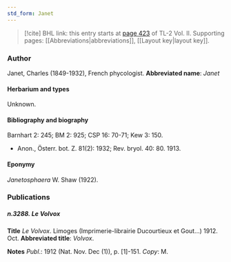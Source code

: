 ```yaml
---
std_form: Janet
---
```


> [!cite] BHL link: this entry starts at [page 423](https://www.biodiversitylibrary.org/page/33068665) of TL-2 Vol. II.
> Supporting pages: [[Abbreviations|abbreviations]], [[Layout key|layout key]].

### Author

Janet, Charles (1849-1932), French phycologist. 
**Abbreviated name**: *Janet*

#### Herbarium and types

Unknown.

#### Bibliography and biography

Barnhart 2: 245; BM 2: 925; CSP 16: 70-71; Kew 3: 150.
- Anon., Österr. bot. Z. 81(2): 1932; Rev. bryol. 40: 80. 1913.

#### Eponymy

*Janetosphaera* W. Shaw (1922).

### Publications

##### n.3288. Le Volvox

**Title**
*Le Volvox*. Limoges (Imprimerie-librairie Ducourtieux et Gout...) 1912. Oct.
**Abbreviated title**: *Volvox*.

**Notes**
*Publ*.: 1912 (Nat. Nov. Dec (1)), p. \[1\]-151. *Copy*: M.

